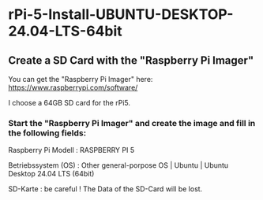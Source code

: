 # rPi-5-Install-UBUNTU-DESKTOP-24.04-LTS-64bit
## Create a SD Card with the "Raspberry Pi Imager"
You can get the "Raspberry Pi Imager" here:
https://www.raspberrypi.com/software/

I choose a 64GB SD card for the rPi5.

### Start the "Raspberry Pi Imager" and create the image and fill in the following fields:

  Raspberry Pi Modell : RASPBERRY PI 5

  Betriebssystem (OS) : Other general-porpose OS | Ubuntu | Ubuntu Desktop 24.04 LTS (64bit)

  SD-Karte            : be careful ! The Data of the SD-Card will be lost.






